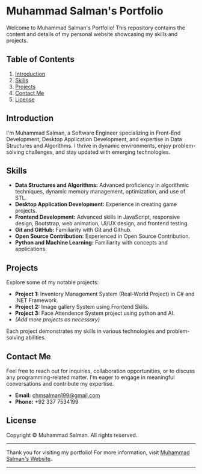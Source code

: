 # Muhammad Salman's Portfolio

Welcome to Muhammad Salman's Portfolio! This repository contains the content and details of my personal website showcasing my skills and projects.

## Table of Contents

1. [Introduction](#introduction)
2. [Skills](#skills)
3. [Projects](#projects)
4. [Contact Me](#contact-me)
5. [License](#license)

## Introduction

I'm Muhammad Salman, a Software Engineer specializing in Front-End Development, Desktop Application Development, and expertise in Data Structures and Algorithms. I thrive in dynamic environments, enjoy problem-solving challenges, and stay updated with emerging technologies.

## Skills

- **Data Structures and Algorithms:** Advanced proficiency in algorithmic techniques, dynamic memory management, optimization, and use of STL.
- **Desktop Application Development:** Experience in creating game projects.
- **Frontend Development:** Advanced skills in JavaScript, responsive design, Bootstrap, web animation, UI/UX design, and frontend testing.
- **Git and GitHub:** Familiarity with Git and Github.
- **Open Source Contribution:** Experienced in Open Source Contribution.
- **Python and Machine Learning:** Familiarity with concepts and applications.

## Projects

Explore some of my notable projects:
- **Project 1:** Inventory Management System (Real-World Project) in C# and .NET Framework.
- **Project 2:** Image gallery System using Frontend Skills.
- **Project 3:** Face Attendence System project using python and AI.
- *(Add more projects as necessary)*

Each project demonstrates my skills in various technologies and problem-solving abilities.

## Contact Me

Feel free to reach out for inquiries, collaboration opportunities, or to discuss any programming-related matter. I'm eager to engage in meaningful conversations and contribute my expertise.

- **Email:** chmsalman199@gmail.com
- **Phone:** +92 337 7534199

## License

Copyright © Muhammad Salman. All rights reserved.

---

Thank you for visiting my portfolio! For more information, visit [Muhammad Salman's Website](https://salmandeveloperz.github.io/portfolio/).

---

